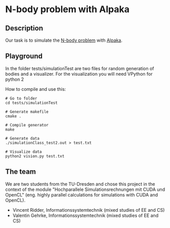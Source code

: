 # N-body problem with Alpaka
## Description
Our task is to simulate the [N-body problem](https://en.wikipedia.org/wiki/N-body_problem) with [Alpaka](https://github.com/ComputationalRadiationPhysics/alpaka).
## Playground
In the folder tests/simulationTest are two files for random generation of bodies and a visualizer. For the visualization you will need VPython for python 2

How to compile and use this:
```
# Go to folder
cd tests/simulationTest

# Generate makefile
cmake .

# Compile generator
make

# Generate data
./simulationClass_test2.out > test.txt

# Visualize data
python2 vision.py test.txt
```
## The team
We are two students from the TU-Dresden and chose this project in the context of the module "Hochparallele Simulationsrechnungen mit CUDA und OpenCL" (eng. highly parallel calculations for simulations with CUDA and OpenCL).
- Vincent Ridder, Informationssystemtechnik (mixed studies of EE and CS)
- Valentin Gehrke, Informationssystemtechnik (mixed studies of EE and CS)


